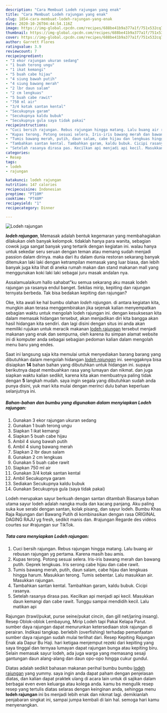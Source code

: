 ```yaml
---
description: "Cara Membuat Lodeh rajungan yang enak"
title: "Cara Membuat Lodeh rajungan yang enak"
slug: 1854-cara-membuat-lodeh-rajungan-yang-enak
date: 2020-10-26T04:44:54.116Z
image: https://img-global.cpcdn.com/recipes/688be41b9a377a1f/751x532cq70/lodeh-rajungan-foto-resep-utama.jpg
thumbnail: https://img-global.cpcdn.com/recipes/688be41b9a377a1f/751x532cq70/lodeh-rajungan-foto-resep-utama.jpg
cover: https://img-global.cpcdn.com/recipes/688be41b9a377a1f/751x532cq70/lodeh-rajungan-foto-resep-utama.jpg
author: Garrett Flores
ratingvalue: 3.9
reviewcount: 7
recipeingredient:
- "3 ekor rajungan ukuran sedang"
- "1 buah terong ungu"
- "1 ikat kemangi"
- "5 buah cabe hijau"
- "4 siung bawah putih"
- "4 siung bawang merah"
- "2 lbr daun salam"
- "2 cm lengkuas"
- "5 buah cabe rawit"
- "750 ml air"
- "3/4 kotak santan kental"
- "Secukupnya garam"
- "Secukupnya kaldu bubuk"
- "Secukupnya gula saya tidak pakai"
recipeinstructions:
- "Cuci bersih rajungan. Rebus rajungan hingga matang. Lalu buang air rebusan rajungan yg pertama. Karena masih bau amis."
- "Kupas terong. Potong sesuai selera. Iris-iris bawang merah dan bawang putih. Geprek lengkuas. Iris serong cabe hijau dan cabe rawit."
- "Tumis bawang merah, putih, daun salam, cabe hijau dan lengkuas hingga harum. Masukkan terong. Tumis sebentar. Lalu masukkan air. Masukkan rajungan."
- "Tambahkan santan kental. Tambahkan garam, kaldu bubuk. Cicipi rasanya."
- "Setelah rasanya dirasa pas. Kecilkan api menjadi api kecil. Masukkan daun kemangi dan cabe rawit. Tunggu sampai mendidih kecil. Lalu matikan api"
categories:
- Resep
tags:
- lodeh
- rajungan

katakunci: lodeh rajungan 
nutrition: 147 calories
recipecuisine: Indonesian
preptime: "PT10M"
cooktime: "PT48M"
recipeyield: "1"
recipecategory: Dinner

---
```



![Lodeh rajungan](https://img-global.cpcdn.com/recipes/688be41b9a377a1f/751x532cq70/lodeh-rajungan-foto-resep-utama.jpg)

<b><i>lodeh rajungan</i></b>, Memasak adalah bentuk kegemaran yang membahagiakan dilakukan oleh banyak kelompok. tidaklah hanya para wanita, sebagian cowok juga sangat banyak yang tertarik dengan kegiatan ini. walau hanya untuk sekedar seru seruan dengan teman atau memang sudah menjadi passion dalam dirinya. maka dari itu dalam dunia restoran sekarang banyak ditemukan laki laki dengan ketrampilan memasak yang luar biasa, dan lebih banyak juga kita lihat di aneka rumah makan dan stand makanan mall yang menggunakan koki laki laki sebagai juru masak andalan nya.

Assalamualaikum hallo sahabat&#34;ku semua sekarang aku masak lodeh rajungan ya rasanya endul banget. Sekilas mirip, kepiting dan rajungan ternyata berbeda. Tak bisa bedakan kepiting dan rajungan?

Oke, kita awali ke hal bumbu olahan <i>lodeh rajungan</i>. di antara kegiatan kita, mungkin akan terasa menggembirakan jika sejenak kalian menyempatkan sebagian waktu untuk mengolah lodeh rajungan ini. dengan kesuksesan kita dalam memasak hidangan tersebut, akan menjadikan diri kita bangga akan hasil hidangan kita sendiri. dan lagi disini dengan situs ini anda akan memiliki rujukan untuk meracik makanan <u>lodeh rajungan</u> tersebut menjadi makanan yang enak dan sempurna, oleh karena itu simpan alamat website ini di komputer anda sebagai sebagian pedoman kalian dalam mengolah menu baru yang endes.


Saat ini langsung saja kita memulai untuk menyediakan barang barang yang dibutuhkan dalam mengolah hidangan <u><i>lodeh rajungan</i></u> ini. seenggaknya bisa disiapkan <b>14</b> bahan bahan yang dibutuhkan untuk hidangan ini. supaya berikutnya dapat membuahkan rasa yang lumayan dan nikmat. dan juga siapkan waktu kalian sedikit, karena kita akan membuatnya paling tidak dengan <b>5</b> langkah mudah. saya ingin segala yang dibutuhkan sudah anda punya disini, yuk mari kita mulai dengan merinci dulu bahan keperluan selanjutnya ini.

<!--inarticleads1-->

##### Bahan-bahan dan bumbu yang digunakan dalam menyiapkan Lodeh rajungan:

1. Gunakan 3 ekor rajungan ukuran sedang
1. Gunakan 1 buah terong ungu
1. Siapkan 1 ikat kemangi
1. Siapkan 5 buah cabe hijau
1. Ambil 4 siung bawah putih
1. Ambil 4 siung bawang merah
1. Siapkan 2 lbr daun salam
1. Gunakan 2 cm lengkuas
1. Gunakan 5 buah cabe rawit
1. Siapkan 750 ml air
1. Gunakan 3/4 kotak santan kental
1. Ambil Secukupnya garam
1. Sediakan Secukupnya kaldu bubuk
1. Gunakan Secukupnya gula (saya tidak pakai)


Lodeh merupakan sayur berkuah dengan santan ditambah Biasanya bahan utama sayur lodeh adalah nangka muda dan kacang panjang. Aku paling suka kue serabi dengan santan, kolak pisang, dan sayur lodeh. Bumbu Khas Raja Rajungan dari Bawang Putih di kombinasikan dengan rasa ORIGINAL DAGING RAJU yg fresh, sedikit manis dan. #rajungan Regarde des vidéos courtes sur #rajungan sur TikTok. 

<!--inarticleads2-->

##### Tata cara menyiapkan Lodeh rajungan:

1. Cuci bersih rajungan. Rebus rajungan hingga matang. Lalu buang air rebusan rajungan yg pertama. Karena masih bau amis.
1. Kupas terong. Potong sesuai selera. Iris-iris bawang merah dan bawang putih. Geprek lengkuas. Iris serong cabe hijau dan cabe rawit.
1. Tumis bawang merah, putih, daun salam, cabe hijau dan lengkuas hingga harum. Masukkan terong. Tumis sebentar. Lalu masukkan air. Masukkan rajungan.
1. Tambahkan santan kental. Tambahkan garam, kaldu bubuk. Cicipi rasanya.
1. Setelah rasanya dirasa pas. Kecilkan api menjadi api kecil. Masukkan daun kemangi dan cabe rawit. Tunggu sampai mendidih kecil. Lalu matikan api


Rajungan (trawl/pukat, purse seine/pukat cincin, dan gill net/jaring insang). Resep Oblok-oblok Lembayung, Mirip Lodeh tapi Pakai Kelapa Parut. sumber daya rajungan dapat menurunkan ketersediaan stok rajungan di perairan. Indikasi tangkap. berlebih (overfishing) terhadap pemanfaatan sumber daya rajungan sudah mulai terlihat dari. Resep Kepiting Rajungan Enak ala Dapur Bu Haji. hari ketigaa menjemput rezeki dari kepiting yang saya tinggal dan ternyaa lumayan dapat rajungan bunga atau kepiting biru. Selain memasak sayur lodeh, ada juga warga yang memasang sesaji gantungan daun alang-alang dan daun opo-opo hingga cukur gundul. 

Diatas adalah sedikit bahasan makanan perihal bumbu bumbu <u>lodeh rajungan</u> yang yummy. saya ingin anda dapat paham dengan penjelasan diatas, dan kalian dapat praktek ulang di acara lain untuk di sajikan dalam berbagai even even keluarga atau kolega anda. kamu bs mengulik resep resep yang tertulis diatas selaras dengan keinginan anda, sehingga menu <b>lodeh rajungan</b> ini bs menjadi lebih enak dan nikmat lagi. demikianlah penjabaran singkat ini, sampai jumpa kembali di lain hal. semoga hari kamu menyenangkan.
